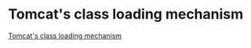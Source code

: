 # Tomcat's class loading mechanism
[Tomcat's class loading mechanism](https://aiwithcloud.com/2022/09/15/tomcats_class_loading_mechanism/)
